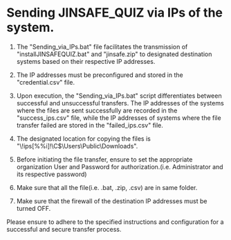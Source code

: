 # Sending JINSAFE_QUIZ via IPs of the system.

1. The "Sending_via_IPs.bat" file facilitates the transmission of "installJINSAFEQUIZ.bat" and "jinsafe.zip" to designated destination systems based on their respective IP addresses.

2. The IP addresses must be preconfigured and stored in the "credential.csv" file. 

4. Upon execution, the "Sending_via_IPs.bat" script differentiates between successful and unsuccessful transfers. The IP addresses of the systems where the files are sent successfully are recorded in the "success_ips.csv" file, while the IP addresses of systems where the file transfer failed are stored in the "failed_ips.csv" file.

5. The designated location for copying the files is "\\!ips[%%i]!\C$\Users\Public\Downloads".

6. Before initiating the file transfer, ensure to set the appropriate organization User and Password for authorization.(i.e. Administrator and its respective password)

7. Make sure that all the file(i.e. .bat, .zip, .csv) are in same folder.

8. Make sure that the firewall of the destination IP addresses must be turned OFF.

Please ensure to adhere to the specified instructions and configuration for a successful and secure transfer process.
